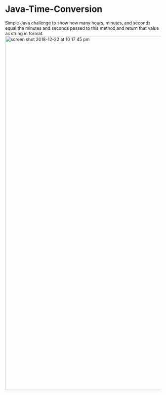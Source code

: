 # Java-Time-Conversion

Simple Java challenge to show how many hours, minutes, and seconds equal the minutes and seconds passed to this method and return that value as string in format.
<img width="1143" alt="screen shot 2018-12-22 at 10 17 45 pm" src="https://user-images.githubusercontent.com/29379185/50380513-a6a04500-0637-11e9-850b-78d6ad978251.png">
